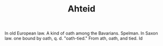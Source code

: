 ---
title: Ahteid
permalink: "/definitions/ahteid.html"
body: In old European law. A kind of oath among the Bavarians. Spelman. In Saxon law.
  one bound by oath, q. d. "oath-tied." From ath, oath, and tied. Id
published_at: '2018-07-07'
layout: post
---
